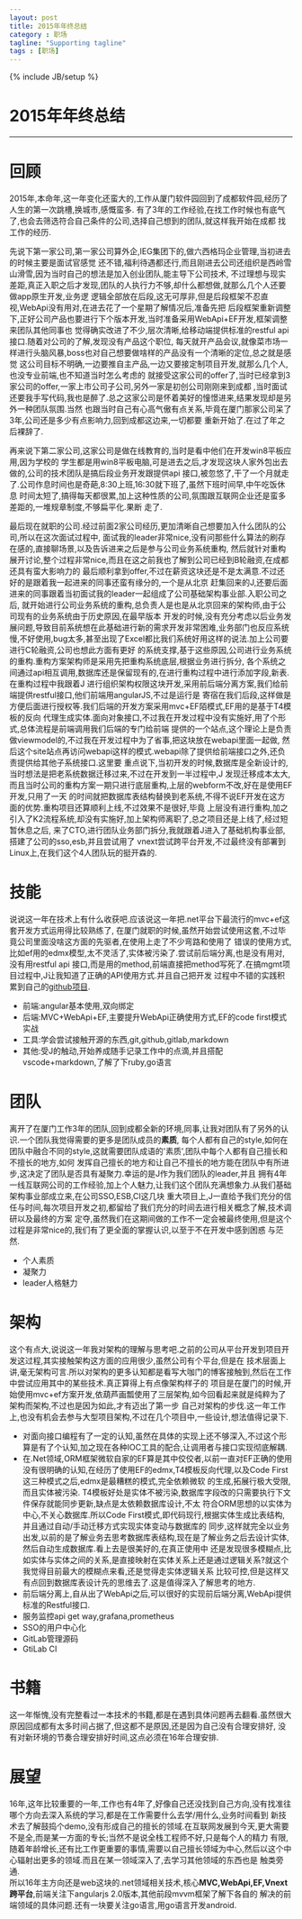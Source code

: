 ```yaml
---
layout: post
title: 2015年年终总结
category : 职场
tagline: "Supporting tagline"
tags : [职场]
---
```

{% include JB/setup %}
# 2015年年终总结
---

# 回顾
2015年,本命年,这一年变化还蛮大的,工作从厦门软件园回到了成都软件园,经历了人生的第一次跳槽,换城市,感慨蛮多.
有了3年的工作经验,在找工作时候也有底气了,也会去筛选符合自己条件的公司,选择自己想到的团队,就这样我开始在成都
找工作的经历.  
 
 <!--break--> 
    
先说下第一家公司,第一家公司算外企,IEG集团下的,做六西格玛企业管理,当初进去的时候主要是面试官感觉
还不错,福利待遇都还行,而且刚进去公司还组织是西岭雪山滑雪,因为当时自己的想法是加入创业团队,能主导下公司技术,
不过理想与现实差距,真正入职之后才发现,团队的人执行力不够,却什么都想做,就那么几个人还要做app原生开发,业务逻
逻辑全部放在后段,这无可厚非,但是后段框架不忍直视,WebApi没有用对,在进去花了一个星期了解情况后,准备先把
后段框架重新调整下,正好公司产品也要进行下个版本开发,当时准备采用WebApi+EF开发,框架调整来团队其他同事也
觉得确实改进了不少,层次清晰,给移动端提供标准的restful api接口.随着对公司的了解,发现没有产品这个职位,
每天就开产品会议,就像菜市场一样进行头脑风暴,boss也对自己想要做啥样的产品没有一个清晰的定位,总之就是感觉
这公司目标不明确,一边要推自主产品,一边又要接定制项目开发,就那么几个人,也没专业前端,也不知道当时怎么考虑的
就接受这家公司的offer了,当时已经拿到3家公司的offer,一家上市公司子公司,另外一家是初创公司刚刚来到成都
,当时面试还要我手写代码,我也是醉了.总之这家公司是怀着美好的憧憬进来,结果发现却是另外一种团队氛围.当然
也跟当时自己有心高气傲有点关系,毕竟在厦门那家公司呆了3年,公司还是多少有点影响力,回到成都这边来,一切都要
重新开始了.在过了年之后裸辞了.    
  
  
再来说下第二家公司,这家公司是做在线教育的,当时是看中他们在开发win8平板应用,因为学校的
学生都是用win8平板电脑,可是进去之后,才发现这块人家外包出去做的,公司的技术团队是搞后段业务开发跟提供api
接口,被忽悠了,干了一个月就走了.公司作息时间也是奇葩,8:30上班,16:30就下班了,虽然下班时间早,中午吃饭休息
时间太短了,搞得每天都很累,加上这种性质的公司,氛围跟互联网企业还是蛮多差距的,一堆规章制度,不够扁平化.果断
走了.  
  
最后现在就职的公司.经过前面2家公司经历,更加清晰自己想要加入什么团队的公司,所以在这次面试过程中,
面试我的leader非常nice,没有问那些什么算法的刷存在感的,直接聊场景,以及告诉进来之后是参与公司业务系统重构,
然后就针对重构展开讨论,整个过程非常nice,而且在这之前我也了解到公司已经到B轮融资,在成都还具有蛮大影响力的
最后顺利拿到offer,不过在薪资这块还是不是太满意.不过还好的是跟着我一起进来的同事还蛮有缘分的,一个是从北京
赶集回来的J,还要后面进来的同事跟着当初面试我的leader一起组成了公司基础架构事业部.入职公司之后,
就开始进行公司业务系统的重构,总负责人是也是从北京回来的架构师,由于公司现有的业务系统由于历史原因,在最早版本
开发的时候,没有充分考虑以后业务发展问题,导致目前系统想在此基础进行新的需求开发非常困难,业务部门也反应系统
慢,不好使用,bug太多,甚至出现了Excel都比我们系统好用这样的说法.加上公司要进行C轮融资,公司也想此方面有更好
的系统支撑,基于这些原因,公司进行业务系统的重构.重构方案架构师是采用先把重构系统底层,根据业务进行拆分,
各个系统之间通过api相互调用,数据库还是保留现有的,在进行重构过程中进行添加字段,新表.在重构过程中我跟着J
进行组织架构权限这块开发,采用前后端分离方案,我们给前端提供restful接口,他们前端用angularJS,不过是运行是
寄宿在我们后段,这样做是方便后面进行授权等.我们后端的开发方案采用mvc+EF陌模式,EF用的是基于T4模板的反向
代理生成实体.面向对象接口,不过我在开发过程中没有实施好,用了个形式,总体流程是前端调用我们后端的专门给前端
提供的一个站点,这个理论上是负责做viewmodel的,不过我在开发过程中为了省事,把这块放在webapi里面一起做,
然后这个site站点再访问webapi这样的模式.webapi除了提供给前端接口之外,还负责提供给其他子系统接口.这里要
重点说下,当初开发的时候,数据库是全新设计的,当时想法是把老系统数据迁移过来,不过在开发到一半过程中,J
发现迁移成本太大,而且当时公司的重构方案一期只进行底层重构,上层的webform不改,好在是使用EF开发,只用了一天
的时间就把数据库表结构替换到老系统,不得不说EF开发在这方面的优势.重构项目还算顺利上线,不过效果不是很好,毕竟
上层没有进行重构,加之引入了K2流程系统,却没有实施好,加上架构师离职了,总之项目还是上线了,经过短暂休息之后,
来了CTO,进行团队业务部门拆分,我就跟着J进入了基础机构事业部,搭建了公司的sso,esb,并且尝试用了
vnext尝试跨平台开发,不过最终没有部署到Linux上,在我们这个4人团队玩的挺开森的.
# 技能
说说这一年在技术上有什么收获吧.应该说这一年把.net平台下最流行的mvc+ef这套开发方式运用得比较熟练了,
在厦门就职的时候,虽然开始尝试使用这套,不过毕竟公司里面没啥这方面的先驱者,在使用上走了不少弯路和使用了
错误的使用方式,比如ef用的edmx模型,太不灵活了,实体被污染了.尝试前后端分离,也是没有用对,没有用restful api
接口,而是用的method,前端直接把method写死了.在搞mgmt项目过程中,J让我知道了正确的API使用方式.并且自己把开发
过程中不错的实践积累到自己的[github项目](https://github.com/hqpsoft/SEMS).  
* 前端:angular基本使用,双向绑定
* 后端:MVC+WebApi+EF,主要提升WebApi正确使用方式,EF的code first模式实战
* 工具:学会尝试接触开源的东西,git,github,gitlab,markdown
* 其他:受J的触动,开始养成随手记录工作中的点滴,并且搭配vscode+markdown,了解了下ruby,go语言  

# 团队
离开了在厦门工作3年的团队,回到成都全新的环境,同事,让我对团队有了另外的认识.一个团队我觉得需要的更多是团队成员的**素质**,
每个人都有自己的style,如何在团队中融合不同的style,这就需要团队成语的'素质',团队中每个人都有自己擅长和不擅长的地方,如何
发挥自己擅长的地方和让自己不擅长的地方能在团队中有所进步,这决定了团队是否具有凝聚力.幸运的是J作为我们团队的leader,并且
拥有4年一线互联网公司的工作经验,加上个人魅力,让我们这个团队充满想象力.从我们基础架构事业部成立来,在公司SSO,ESB,CI这几块
重大项目上,J一直给予我们充分的信任与时间,每次项目开发之初,都留给了我们充分的时间去进行相关概念了解,技术调研以及最终的方案
定夺,虽然我们在这期间做的工作不一定会被最终使用,但是这个过程是非常nice的,我们有了更全面的掌握认识,以至于不在开发中感到困惑
与茫然.
* 个人素质
* 凝聚力
* leader人格魅力  

# 架构
这个有点大,说说这一年我对架构的理解与思考吧.之前的公司从平台开发到项目开发这过程,其实接触架构这方面的应用很少,虽然公司有个平台,但是在
技术层面上讲,毫无架构可言.所以对架构的更多认知都是看写大咖门的博客接触到,然后在工作中尝试应用其中的某些技术.真正算得上有点像架构样子的
项目是在厦门的时候,开始使用mvc+ef方案开发,依葫芦画瓢使用了三层架构,如今回看起来就是纯粹为了架构而架构,不过也是因为如此,才有迈出了第一步
自己对架构的步伐.这一年工作上,也没有机会去参与大型项目架构,不过在几个项目中,一些设计,想法值得记录下.  
* 对面向接口编程有了一定的认知,虽然在具体的实现上还不够深入,不过这个形算是有了个认知,加之现在各种IOC工具的配合,让调用者与接口实现彻底解耦.    
* 在.Net领域,ORM框架微软自家的EF算是其中佼佼者,以前一直对EF正确的使用没有很明确的认知,在经历了使用EF的edmx,T4模板反向代理,以及Code First这三种模式之后,edmx是最糟糕的模式,完全依赖微软
的生成,拓展行极大受限,而且实体被污染. T4模板好处是实体不被污染,数据库字段改的只需要执行下文件保存就能同步更新,缺点是太依赖数据库设计,不太
符合ORM思想的以实体为中心,不关心数据库.所以Code First模式,即代码现行,根据实体生成比表结构,并且通过自动/手动迁移方式实现实体变动与数据库的
同步,这样就完全以业务出发,以前的是了解业务去思考数据库表结构,现在是了解业务之后去设计实体,然后自动生成数据库.看上去是很美好的,在真正使用中
还是发现很多模糊点,比如实体与实体之间的关系,是直接映射在实体关系上还是通过逻辑关系?就这个我觉得目前最大的模糊点来看,还是觉得走实体逻辑关系
比较可控,但是这样又有点回到数据库表设计先的思维去了.这是值得深入了解思考的地方.  
* 前后端分离上,自从出了WebApi之后,可以很好的实现前后端分离,WebApi提供标准的Restful接口.
* 服务监控api get way,grafana,prometheus
* SSO的用户中心化
* GitLab管理源码
* GtiLab CI 

# 书籍
这一年惭愧,没有完整看过一本技术的书籍,都是在遇到具体问题再去翻看.虽然很大原因回成都有太多时间占据了,但这都不是原因,还是因为自己没有合理安排好,
没有对新环境的节奏合理安排好时间,这点必须在16年合理安排.
# 展望
16年,这年比较重要的一年,工作也有4年了,好像自己还没找到自己方向,没有找准往哪个方向去深入系统的学习,都是在工作需要什么去学/用什么,业务时间看到
新技术去了解鼓捣个demo,没有形成自己的擅长的领域.在互联网发展到今天,更大需要不是全,而是某一方面的专长;当然不是说全栈工程师不好,只是每个人的精力
有限,随着年龄增长,还有比工作更重要的事情,需要以自己擅长领域为中心,然后以这个中心辐射出更多的领域.而且在某一领域深入了,去学习其他领域的东西也是
触类旁通.  
所以16年主方向还是web这块的.net领域相关技术,核心**MVC,WebApi,EF,Vnext跨平台**,前端关注下angularjs 2.0版本,其他前段mvvm框架了解下各自的
解决的前端领域的具体问题.还有一块要关注go语言,用go语言开发android.